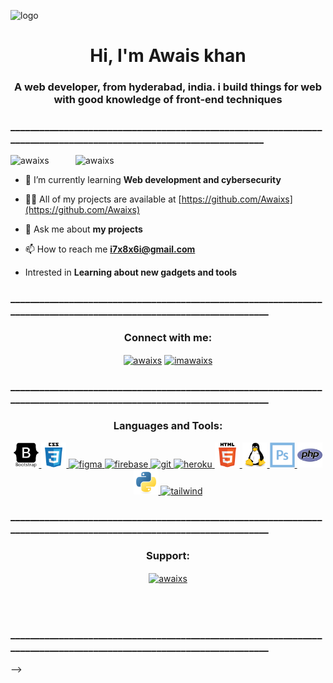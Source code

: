 ![logo](https://kpriet.ac.in/asset/frontend/images/ask/computer-science-engineer/header.jpg)

<h1 align="center">Hi, I'm Awais khan</h1>
<h3 align="center" width="400" > A web developer, from hyderabad, india. i build things for web with good knowledge of front-end techniques </h3>
<h3>____________________________________________________________________________________________________________________</h3></h3>
<p><img align="right" width="400" src="https://t4.ftcdn.net/jpg/03/13/40/45/360_F_313404541_e9YZ3pht6oEEkMXuhxTboqXA2B2ShNnC.jpg" alt="awaixs" /></p>

<p align="left"> <img src="https://komarev.com/ghpvc/?username=awaixs&label=Profile%20views&color=0e75b6&style=flat" alt="awaixs" /> </p>

- 🌱 I’m currently learning **Web development and cybersecurity**

- 👨‍💻 All of my projects are available at [https://github.com/Awaixs](https://github.com/Awaixs)

- 💬 Ask me about **my projects**

- 📫 How to reach me **i7x8x6i@gmail.com**

- Intrested in **Learning about new gadgets and tools**
<h3>_____________________________________________________________________________________________________________________</h3>
<h3 align="center">Connect with me:</h3>
<p align="center">
<a href="https://codepen.io/awaixs" target="blank"><img align="center" src="https://raw.githubusercontent.com/rahuldkjain/github-profile-readme-generator/master/src/images/icons/Social/codepen.svg" alt="awaixs" height="30" width="40" /></a>
<a href="https://instagram.com/imawaixs" target="blank"><img align="center" src="https://raw.githubusercontent.com/rahuldkjain/github-profile-readme-generator/master/src/images/icons/Social/instagram.svg" alt="imawaixs" height="30" width="40" /></a>
</p>
<h3>_____________________________________________________________________________________________________________________</h3>
<h3 align="center">Languages and Tools:</h3>
<p align="center"> <a href="https://getbootstrap.com" target="_blank" rel="noreferrer"> <img src="https://raw.githubusercontent.com/devicons/devicon/master/icons/bootstrap/bootstrap-plain-wordmark.svg" alt="bootstrap" width="40" height="40"/> </a> <a href="https://www.w3schools.com/css/" target="_blank" rel="noreferrer"> <img src="https://raw.githubusercontent.com/devicons/devicon/master/icons/css3/css3-original-wordmark.svg" alt="css3" width="40" height="40"/> </a> <a href="https://www.figma.com/" target="_blank" rel="noreferrer"> <img src="https://www.vectorlogo.zone/logos/figma/figma-icon.svg" alt="figma" width="40" height="40"/> </a> <a href="https://firebase.google.com/" target="_blank" rel="noreferrer"> <img src="https://www.vectorlogo.zone/logos/firebase/firebase-icon.svg" alt="firebase" width="40" height="40"/> </a> <a href="https://git-scm.com/" target="_blank" rel="noreferrer"> <img src="https://www.vectorlogo.zone/logos/git-scm/git-scm-icon.svg" alt="git" width="40" height="40"/> </a> <a href="https://heroku.com" target="_blank" rel="noreferrer"> <img src="https://www.vectorlogo.zone/logos/heroku/heroku-icon.svg" alt="heroku" width="40" height="40"/> </a> <a href="https://www.w3.org/html/" target="_blank" rel="noreferrer"> <img src="https://raw.githubusercontent.com/devicons/devicon/master/icons/html5/html5-original-wordmark.svg" alt="html5" width="40" height="40"/> </a> <a href="https://www.linux.org/" target="_blank" rel="noreferrer"> <img src="https://raw.githubusercontent.com/devicons/devicon/master/icons/linux/linux-original.svg" alt="linux" width="40" height="40"/> </a> <a href="https://www.photoshop.com/en" target="_blank" rel="noreferrer"> <img src="https://raw.githubusercontent.com/devicons/devicon/master/icons/photoshop/photoshop-line.svg" alt="photoshop" width="40" height="40"/> </a> <a href="https://www.php.net" target="_blank" rel="noreferrer"> <img src="https://raw.githubusercontent.com/devicons/devicon/master/icons/php/php-original.svg" alt="php" width="40" height="40"/> </a> <a href="https://www.python.org" target="_blank" rel="noreferrer"> <img src="https://raw.githubusercontent.com/devicons/devicon/master/icons/python/python-original.svg" alt="python" width="40" height="40"/> </a> <a href="https://tailwindcss.com/" target="_blank" rel="noreferrer"> <img src="https://www.vectorlogo.zone/logos/tailwindcss/tailwindcss-icon.svg" alt="tailwind" width="40" height="40"/> </a> </p>
<h3>_____________________________________________________________________________________________________________________</h3>
<h3 align="center">Support:</h3>
<p align="center"><a align="center" href="https://www.buymeacoffee.com/awaixs"> <img align="center" src="https://cdn.buymeacoffee.com/buttons/v2/default-yellow.png" height="50" width="210" alt="awaixs" /></a></p><br><br>
<h3>_____________________________________________________________________________________________________________________</h3>




-->
